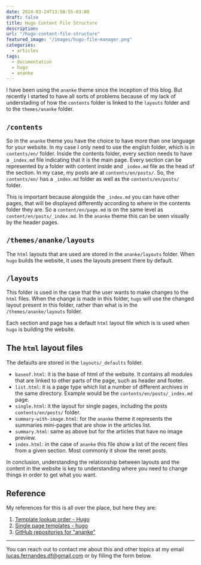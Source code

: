 ```yaml
---
date: 2024-03-24T13:58:55-03:00
draft: false
title: Hugo Content File Structure
description: 
url: "/hugo-content-file-structure"
featured_image: "/images/hugo-file-manager.png"
categories:
  - articles
tags:
  - documentation
  - hugo
  - ananke
---
```


I have been using the `ananke` theme since the inception of this blog. But recently I started to have all sorts of problems because of my lack of understading of how the `contents` folder is linked to the `layouts` folder and to the `themes/ananke` folder.

## `/contents`

So in the `ananke` theme you have the choice to have more than one language for your website. In my case I only need to use the english folder, which is in `contents/en/` folder. Inside the contents folder, every section needs to have a `_index.md` file indicating that it is the main page. Every section can be represented by a folder with content inside and `_index.md` file as the head of the section. In my case, my posts are at `contents/en/posts/`. So, the  `contents/en/` has a `_index.md` folder as well as the `contents/en/posts/` folder. 

This is important because alongside the `_index.md` you can have other pages, that will be displayed differently according to where in the contents folder they are. So a `content/en/page.md` is on the same level as `content/en/posts/_index.md`. In the `ananke` theme this can be seen visually by the header pages.

## `/themes/ananke/layouts`

The `html` layouts that are used are stored in the `ananke/layouts` folder. When `hugo` builds the website, it uses the layouts present there by default.

## `/layouts`

This folder is used in the case that the user wants to make changes to the `html` files. When the change is made in this folder, `hugo` will use the changed layout present in this folder, rather than what is in the `/themes/ananke/layouts` folder.

Each section and page has a default `html` layout file which is is used when `hugo` is building the website.

## The `html` layout files

The defaults are stored in the `layouts/_defaults` folder. 

- `baseof.html`: it is the base of html of the website. It contains all modules that are linked to other parts of the page, such as header and footer.
- `list.html`: it is a page type which list a number of different archives in the same directory. Example would be the `contents/en/posts/_index.md` page.
- `single.html`: it the layout for single pages, including the posts `contents/en/posts/` folder.
- `summary-with-image.html`: for the `ananke` theme it represents the summaries mini-pages that are show in the articles list.
- `summary.html`: same as above but for the articles that have no image preview.
- `index.html`: in the case of `ananke` this file show a list of the recent files from a given section. Most commonly it show the renet posts.

In conclusion, understanding the relationship between layouts and the content in the website is key to understanding where you need to change things in order to get what you want.

## Reference

My references for this is all over the place, but here they are:

1. [Template lookup order - Hugo](https://gohugo.io/templates/lookup-order/)
2. [Single page templates - hugo](https://gohugo.io/templates/single-page-templates/)
3. [GitHub repositories for "ananke"](https://github.com/search?q=ananke&type=repositories)

---
You can reach out to contact me about this and other topics at my email lucas.fernandes.df@gmail.com or by filling the form below.
